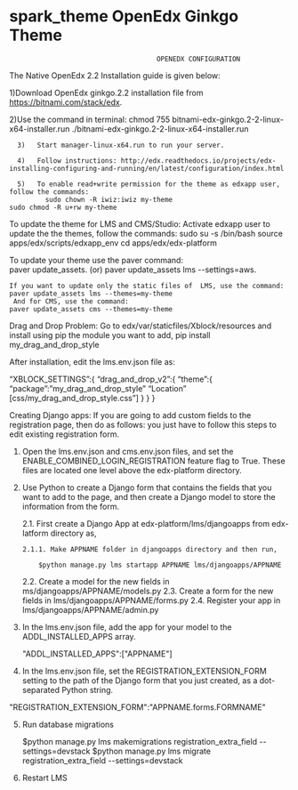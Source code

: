 # spark_theme                				OpenEdx Ginkgo Theme

                                   		 OPENEDX CONFIGURATION

The Native OpenEdx 2.2  Installation guide is given below:

1)Download OpenEdx ginkgo.2.2 installation file from  https://bitnami.com/stack/edx.

2)Use the command in terminal:
              chmod 755 bitnami-edx-ginkgo.2-2-linux-x64-installer.run
              ./bitnami-edx-ginkgo.2-2-linux-x64-installer.run
	      
      3)   Start manager-linux-x64.run to run your server.
      
      4)   Follow instructions: http://edx.readthedocs.io/projects/edx-installing-configuring-and-running/en/latest/configuration/index.html
      
      5)   To enable read+write permission for the theme as edxapp user, follow the commands:
             sudo chown -R iwiz:iwiz my-theme
	sudo chmod -R u+rw my-theme
             	

To update the theme for LMS and CMS/Studio:
  Activate edxapp user to update the the themes, follow the commands:
     sudo su -s /bin/bash
     source apps/edx/scripts/edxapp_env
     cd apps/edx/edx-platform

  To update your theme use the paver command:  
     paver update_assets. (or)
     paver update_assets lms --settings=aws.

    If you want to update only the static files of  LMS, use the command:
    paver update_assets lms --themes=my-theme 
     And for CMS, use the command:
    paver update_assets cms --themes=my-theme

Drag and Drop Problem:
Go to edx/var/staticfiles/Xblock/resources and install using pip the module you want to add,
pip install my_drag_and_drop_style

After installation, edit the lms.env.json file as:

“XBLOCK_SETTINGS”:{
       	“drag_and_drop_v2”:{
		“theme”:{
			“package”:”my_drag_and_drop_style”
			 “Location” [css/my_drag_and_drop_style.css”]
}
}
}

Creating Django apps:
If you are going to add custom fields to the registration page, then do as follows:
you just have to follow this steps to edit existing registration form.

1. Open the lms.env.json and cms.env.json files, and set the ENABLE_COMBINED_LOGIN_REGISTRATION feature  flag to True. These files are located one level above the edx-platform directory.

2. Use Python to create a Django form that contains the fields that you want to add to the page, and then create a Django model to store the information from the form.

   2.1. First create a Django App at edx-platform/lms/djangoapps from edx-latform directory as,

       2.1.1. Make APPNAME folder in djangoapps directory and then run,
   
           $python manage.py lms startapp APPNAME lms/djangoapps/APPNAME

   2.2. Create a model for the new fields in ms/djangoapps/APPNAME/models.py
   2.3. Create a form for the new fields in lms/djangoapps/APPNAME/forms.py
   2.4. Register your app in lms/djangoapps/APPNAME/admin.py

3. In the lms.env.json file, add the app for your model to the ADDL_INSTALLED_APPS array.
   
   "ADDL_INSTALLED_APPS":["APPNAME"]

4. In the lms.env.json file, set the REGISTRATION_EXTENSION_FORM setting to the path of the Django form
  that you just created, as a dot- separated Python string.

  "REGISTRATION_EXTENSION_FORM":"APPNAME.forms.FORMNAME"

5. Run database migrations
   
   $python manage.py lms makemigrations registration_extra_field --settings=devstack
   $python manage.py lms migrate registration_extra_field --settings=devstack

6. Restart LMS












